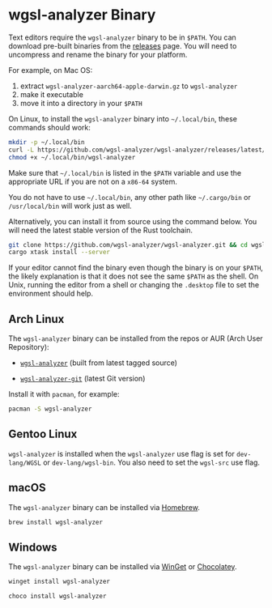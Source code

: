 # wgsl-analyzer Binary

Text editors require the `wgsl-analyzer` binary to be in `$PATH`.
You can download pre-built binaries from the [releases] page.
You will need to uncompress and rename the binary for your platform.

For example,  on Mac OS:

1. extract `wgsl-analyzer-aarch64-apple-darwin.gz` to `wgsl-analyzer`
2. make it executable
3. move it into a directory in your `$PATH`

[releases]: <https://github.com/wgsl-analyzer/wgsl-analyzer/releases>

On Linux, to install the `wgsl-analyzer` binary into `~/.local/bin`, these commands should work:

```bash
mkdir -p ~/.local/bin
curl -L https://github.com/wgsl-analyzer/wgsl-analyzer/releases/latest/download/wgsl-analyzer-x86_64-unknown-linux-gnu.gz | gunzip -c - > ~/.local/bin/wgsl-analyzer
chmod +x ~/.local/bin/wgsl-analyzer
```

Make sure that `~/.local/bin` is listed in the `$PATH` variable and use the appropriate URL if you are not on a `x86-64` system.

You do not have to use `~/.local/bin`, any other path like `~/.cargo/bin` or `/usr/local/bin` will work just as well.

Alternatively, you can install it from source using the command below.
You will need the latest stable version of the Rust toolchain.

```bash
git clone https://github.com/wgsl-analyzer/wgsl-analyzer.git && cd wgsl-analyzer
cargo xtask install --server
```

If your editor cannot find the binary even though the binary is on your `$PATH`, the likely explanation is that it does not see the same `$PATH` as the shell.
On Unix, running the editor from a shell or changing the `.desktop` file to set the environment should help.

## Arch Linux

The `wgsl-analyzer` binary can be installed from the repos or AUR (Arch User Repository):

- [`wgsl-analyzer`](https://www.archlinux.org/packages/extra/x86_64/wgsl-analyzer/) (built from latest tagged source)

- [`wgsl-analyzer-git`](https://aur.archlinux.org/packages/wgsl-analyzer-git) (latest Git version)

Install it with `pacman`, for example:

```bash
pacman -S wgsl-analyzer
```

## Gentoo Linux

<!-- TODO make this real -->
`wgsl-analyzer` is installed when the `wgsl-analyzer` use flag is set for `dev-lang/WGSL` or `dev-lang/wgsl-bin`.
You also need to set the `wgsl-src` use flag.

## macOS

<!-- TODO publish to brew -->

The `wgsl-analyzer` binary can be installed via [Homebrew](https://brew.sh/).

```zsh
brew install wgsl-analyzer
```

## Windows

<!-- TODO publish to winget -->
<!-- TODO publish to choco -->

The `wgsl-analyzer` binary can be installed via [WinGet](https://github.com/microsoft/winget-cli) or [Chocolatey](https://github.com/chocolatey/choco).

```powershell
winget install wgsl-analyzer
```

```powershell
choco install wgsl-analyzer
```
